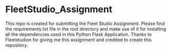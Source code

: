 # FleetStudio_Assignment
This repo is created for submitting the Fleet Studio Assignment.
Please find the requirements.txt file in the root directory and make use of it for installing all the dependencies used in this Python Flask Application.
Thanks to Fleetstudion for giving me this assignment and credited to create this repository.
